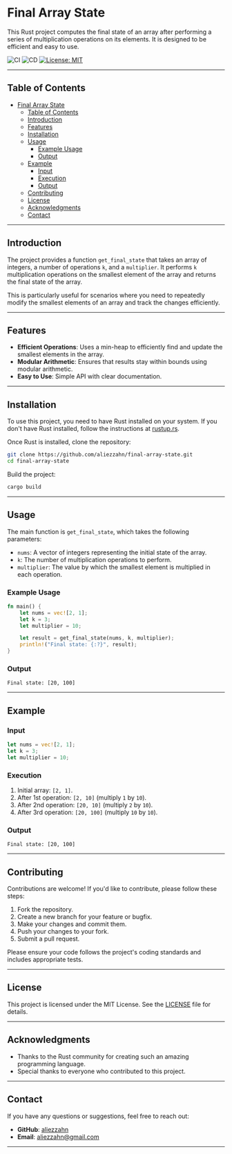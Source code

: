# Final Array State

This Rust project computes the final state of an array after performing a series of multiplication operations on its elements. It is designed to be efficient and easy to use.

![CI](https://github.com/aliezzahn/final-array-state/actions/workflows/ci.yml/badge.svg)
![CD](https://github.com/aliezzahn/final-array-state/actions/workflows/cd.yml/badge.svg)
[![License: MIT](https://img.shields.io/badge/License-MIT-yellow.svg)](https://opensource.org/licenses/MIT)

---

## Table of Contents

- [Final Array State](#final-array-state)
  - [Table of Contents](#table-of-contents)
  - [Introduction](#introduction)
  - [Features](#features)
  - [Installation](#installation)
  - [Usage](#usage)
    - [Example Usage](#example-usage)
    - [Output](#output)
  - [Example](#example)
    - [Input](#input)
    - [Execution](#execution)
    - [Output](#output-1)
  - [Contributing](#contributing)
  - [License](#license)
  - [Acknowledgments](#acknowledgments)
  - [Contact](#contact)

---

## Introduction

The project provides a function `get_final_state` that takes an array of integers, a number of operations `k`, and a `multiplier`. It performs `k` multiplication operations on the smallest element of the array and returns the final state of the array.

This is particularly useful for scenarios where you need to repeatedly modify the smallest elements of an array and track the changes efficiently.

---

## Features

- **Efficient Operations**: Uses a min-heap to efficiently find and update the smallest elements in the array.
- **Modular Arithmetic**: Ensures that results stay within bounds using modular arithmetic.
- **Easy to Use**: Simple API with clear documentation.

---

## Installation

To use this project, you need to have Rust installed on your system. If you don't have Rust installed, follow the instructions at [rustup.rs](https://rustup.rs/).

Once Rust is installed, clone the repository:

```bash
git clone https://github.com/aliezzahn/final-array-state.git
cd final-array-state
```

Build the project:

```bash
cargo build
```

---

## Usage

The main function is `get_final_state`, which takes the following parameters:

- `nums`: A vector of integers representing the initial state of the array.
- `k`: The number of multiplication operations to perform.
- `multiplier`: The value by which the smallest element is multiplied in each operation.

### Example Usage

```rust
fn main() {
    let nums = vec![2, 1];
    let k = 3;
    let multiplier = 10;

    let result = get_final_state(nums, k, multiplier);
    println!("Final state: {:?}", result);
}
```

### Output

```
Final state: [20, 100]
```

---

## Example

### Input

```rust
let nums = vec![2, 1];
let k = 3;
let multiplier = 10;
```

### Execution

1. Initial array: `[2, 1]`.
2. After 1st operation: `[2, 10]` (multiply `1` by `10`).
3. After 2nd operation: `[20, 10]` (multiply `2` by `10`).
4. After 3rd operation: `[20, 100]` (multiply `10` by `10`).

### Output

```
Final state: [20, 100]
```

---

## Contributing

Contributions are welcome! If you'd like to contribute, please follow these steps:

1. Fork the repository.
2. Create a new branch for your feature or bugfix.
3. Make your changes and commit them.
4. Push your changes to your fork.
5. Submit a pull request.

Please ensure your code follows the project's coding standards and includes appropriate tests.

---

## License

This project is licensed under the MIT License. See the [LICENSE](LICENSE) file for details.

---

## Acknowledgments

- Thanks to the Rust community for creating such an amazing programming language.
- Special thanks to everyone who contributed to this project.

---

## Contact

If you have any questions or suggestions, feel free to reach out:

- **GitHub**: [aliezzahn](https://github.com/aliezzahn)
- **Email**: [aliezzahn@gmail.com](mailto:aliezzahn@gmail.com)

---
